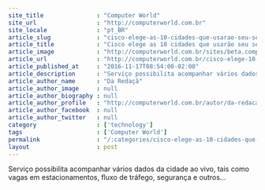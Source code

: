 ```yaml
---
site_title               : "Computer World"
site_url                 : "http://computerworld.com.br"
site_locale              : "pt_BR"
article_slug             : "cisco-elege-as-10-cidades-que-usarao-seu-servico-de-nuvem-para-smart-city"
article_title            : "Cisco elege as 10 cidades que usarão seu serviço de nuvem para smart city"
article_image            : "http://computerworld.com.br/sites/beta.computerworld.com.br/files/news_articles/cidade_smart_cities_iot_coisas.jpg"
article_url              : "http://computerworld.com.br/cisco-elege-10-cidades-que-usarao-seu-servico-de-nuvem-para-smart-city"
article_published_at     : "2016-11-17T08:54:00-02:00"
article_description      : "Serviço possibilita acompanhar vários dados da cidade ao vivo, tais como vagas em estacionamentos, fluxo de tráfego, segurança e outros..."
article_author_name      : "Da Redaçã"
article_author_image     : null
article_author_biography : null
article_author_profile   : "http://computerworld.com.br/autor/da-redacao"
article_author_facebook  : null
article_author_twitter   : null
category                 : ['technology']
tags                     : ['Computer World']
permalink                : "/:categories/cisco-elege-as-10-cidades-que-usarao-seu-servico-de-nuvem-para-smart-city/"
layout                   : post
---
```


Serviço possibilita acompanhar vários dados da cidade ao vivo, tais como vagas em estacionamentos, fluxo de tráfego, segurança e outros...
